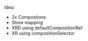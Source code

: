 Idea:

* 2x Compostions
* Show mapping
* XRD using defaultCompositionRef
* XR using compositionSelector
